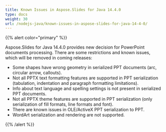 ```yaml
---
title: Known Issues in Aspose.Slides for Java 14.4.0
type: docs
weight: 30
url: /nodejs-java/known-issues-in-aspose-slides-for-java-14-4-0/
---
```


{{% alert color="primary" %}} 

Aspose.Slides for Java 14.4.0 provides new decision for PowerPoint documents processing. There are some restrictions and known issues, which will be removed in coming releases:

- Some shapes have wrong geometry in serialized PPT documents (arc, circular arrow, callouts).
- Not all PPTX text formatting features are supported in PPT serialization (tabulation, indentation and paragraph formatting limitations).
- Info about text language and spelling settings is not present in serialized PPT documents.
- Not all PPTX theme features are supported in PPT serialization (only serialization of fill formats, line formats and font).
- There are known issues in OLE/ActiveX PPT serialization to PPT.
- WordArt serialization and rendering are not supported.

{{% /alert %}}
